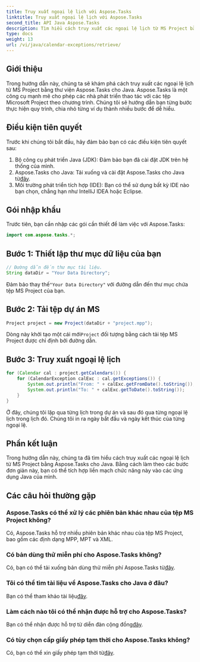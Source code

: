 ```yaml
---
title: Truy xuất ngoại lệ lịch với Aspose.Tasks
linktitle: Truy xuất ngoại lệ lịch với Aspose.Tasks
second_title: API Java Aspose.Tasks
description: Tìm hiểu cách truy xuất các ngoại lệ lịch từ MS Project bằng Aspose.Tasks cho Java. Hướng dẫn từng bước để tích hợp liền mạch.
type: docs
weight: 13
url: /vi/java/calendar-exceptions/retrieve/
---
```

## Giới thiệu
Trong hướng dẫn này, chúng ta sẽ khám phá cách truy xuất các ngoại lệ lịch từ MS Project bằng thư viện Aspose.Tasks cho Java. Aspose.Tasks là một công cụ mạnh mẽ cho phép các nhà phát triển thao tác với các tệp Microsoft Project theo chương trình. Chúng tôi sẽ hướng dẫn bạn từng bước thực hiện quy trình, chia nhỏ từng ví dụ thành nhiều bước để dễ hiểu.
## Điều kiện tiên quyết
Trước khi chúng tôi bắt đầu, hãy đảm bảo bạn có các điều kiện tiên quyết sau:
1. Bộ công cụ phát triển Java (JDK): Đảm bảo bạn đã cài đặt JDK trên hệ thống của mình.
2.  Aspose.Tasks cho Java: Tải xuống và cài đặt Aspose.Tasks cho Java từ[đây](https://releases.aspose.com/tasks/java/).
3. Môi trường phát triển tích hợp (IDE): Bạn có thể sử dụng bất kỳ IDE nào bạn chọn, chẳng hạn như IntelliJ IDEA hoặc Eclipse.

## Gói nhập khẩu
Trước tiên, bạn cần nhập các gói cần thiết để làm việc với Aspose.Tasks:
```java
import com.aspose.tasks.*;
```
## Bước 1: Thiết lập thư mục dữ liệu của bạn
```java
// Đường dẫn đến thư mục tài liệu.
String dataDir = "Your Data Directory";
```
 Đảm bảo thay thế`"Your Data Directory"` với đường dẫn đến thư mục chứa tệp MS Project của bạn.
## Bước 2: Tải tệp dự án MS
```java
Project project = new Project(dataDir + "project.mpp");
```
 Dòng này khởi tạo một cái mới`Project` đối tượng bằng cách tải tệp MS Project được chỉ định bởi đường dẫn.
## Bước 3: Truy xuất ngoại lệ lịch
```java
for (Calendar cal : project.getCalendars()) {
    for (CalendarException calExc : cal.getExceptions()) {
        System.out.println("From: " + calExc.getFromDate().toString());
        System.out.println("To: " + calExc.getToDate().toString());
    }
}
```
Ở đây, chúng tôi lặp qua từng lịch trong dự án và sau đó qua từng ngoại lệ lịch trong lịch đó. Chúng tôi in ra ngày bắt đầu và ngày kết thúc của từng ngoại lệ.

## Phần kết luận
Trong hướng dẫn này, chúng ta đã tìm hiểu cách truy xuất các ngoại lệ lịch từ MS Project bằng Aspose.Tasks cho Java. Bằng cách làm theo các bước đơn giản này, bạn có thể tích hợp liền mạch chức năng này vào các ứng dụng Java của mình.
## Các câu hỏi thường gặp
### Aspose.Tasks có thể xử lý các phiên bản khác nhau của tệp MS Project không?
Có, Aspose.Tasks hỗ trợ nhiều phiên bản khác nhau của tệp MS Project, bao gồm các định dạng MPP, MPT và XML.
### Có bản dùng thử miễn phí cho Aspose.Tasks không?
 Có, bạn có thể tải xuống bản dùng thử miễn phí Aspose.Tasks từ[đây](https://releases.aspose.com/).
### Tôi có thể tìm tài liệu về Aspose.Tasks cho Java ở đâu?
 Bạn có thể tham khảo tài liệu[đây](https://reference.aspose.com/tasks/java/).
### Làm cách nào tôi có thể nhận được hỗ trợ cho Aspose.Tasks?
 Bạn có thể nhận được hỗ trợ từ diễn đàn cộng đồng[đây](https://forum.aspose.com/c/tasks/15).
### Có tùy chọn cấp giấy phép tạm thời cho Aspose.Tasks không?
 Có, bạn có thể xin giấy phép tạm thời từ[đây](https://purchase.aspose.com/temporary-license/).